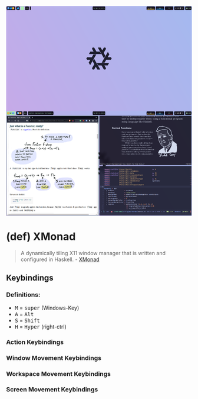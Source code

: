 <img alt="XMonad Desktop" src="../../.assets/main/png/xmonad-desktop.png" align="center">

# (def) XMonad
> A dynamically tiling X11 window manager that is written and configured in
> Haskell. - [XMonad](https://xmonad.org)

## Keybindings

### Definitions:
- <kbd>M</kbd> = <kbd>super</kbd> (Windows-Key)
- <kbd>A</kbd> = <kbd>Alt</kbd>
- <kbd>S</kbd> = <kbd>Shift</kbd>
- <kbd>H</kbd> = <kbd>Hyper</kbd> (right-ctrl)

### Action Keybindings

### Window Movement Keybindings

### Workspace Movement Keybindings

### Screen Movement Keybindings
